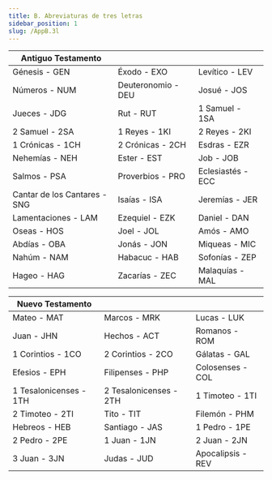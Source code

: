 ```yaml
---
title: B. Abreviaturas de tres letras
sidebar_position: 1
slug: /AppB.3l
---
```


| Antiguo Testamento           |                    |                   |
| ---------------------------- | ------------------ | ----------------- |
| Génesis - GEN                | Éxodo - EXO        | Levítico - LEV    |
| Números - NUM                | Deuteronomio - DEU | Josué - JOS       |
| Jueces - JDG                 | Rut - RUT          | 1 Samuel - 1SA    |
| 2 Samuel - 2SA               | 1 Reyes - 1KI      | 2 Reyes - 2KI     |
| 1 Crónicas - 1CH             | 2 Crónicas - 2CH   | Esdras - EZR      |
| Nehemías - NEH               | Ester - EST        | Job - JOB         |
| Salmos - PSA                 | Proverbios - PRO   | Eclesiastés - ECC |
| Cantar de los Cantares - SNG | Isaías - ISA       | Jeremías - JER    |
| Lamentaciones - LAM          | Ezequiel - EZK     | Daniel - DAN      |
| Oseas - HOS                  | Joel - JOL         | Amós - AMO        |
| Abdías - OBA                 | Jonás - JON        | Miqueas - MIC     |
| Nahúm - NAM                  | Habacuc - HAB      | Sofonías - ZEP    |
| Hageo - HAG                  | Zacarías - ZEC     | Malaquías - MAL   |

| Nuevo Testamento       |                        |                   |
| ---------------------- | ---------------------- | ----------------- |
| Mateo - MAT            | Marcos - MRK           | Lucas - LUK       |
| Juan - JHN             | Hechos - ACT           | Romanos - ROM     |
| 1 Corintios - 1CO      | 2 Corintios - 2CO      | Gálatas - GAL     |
| Efesios - EPH          | Filipenses - PHP       | Colosenses - COL  |
| 1 Tesalonicenses - 1TH | 2 Tesalonicenses - 2TH | 1 Timoteo - 1TI   |
| 2 Timoteo - 2TI        | Tito - TIT             | Filemón - PHM     |
| Hebreos - HEB          | Santiago - JAS         | 1 Pedro - 1PE     |
| 2 Pedro - 2PE          | 1 Juan - 1JN           | 2 Juan - 2JN      |
| 3 Juan - 3JN           | Judas - JUD            | Apocalipsis - REV |


